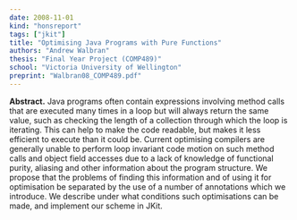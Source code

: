 ```yaml
---
date: 2008-11-01
kind: "honsreport"
tags: ["jkit"]
title: "Optimising Java Programs with Pure Functions"
authors: "Andrew Walbran"
thesis: "Final Year Project (COMP489)"
school: "Victoria University of Wellington"
preprint: "Walbran08_COMP489.pdf"
---
```


**Abstract.** Java programs often contain expressions involving method calls that are executed many times in a loop but will always return the same value, such as checking the length of a collection through which the loop is iterating. This can help to make the code readable, but makes it less efficient to execute than it could be. Current optimising compilers are generally unable to perform loop invariant code motion on such method calls and object field accesses due to a lack of knowledge of functional purity, aliasing and other information about the program structure. We propose that the problems of finding this information and of using it for optimisation be separated by the use of a number of annotations which we introduce. We describe under what conditions such optimisations can be made, and implement our scheme in JKit.





